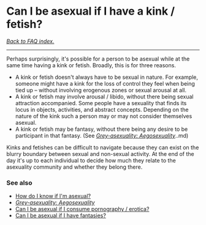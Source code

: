 # Can I be asexual if I have a kink / fetish?

[*Back to FAQ index.*](https://github.com/MissTeapot/LGBT-Wikis/blob/main/github_wiki/asexuality/faq.md)

---

Perhaps surprisingly, it's possible for a person to be asexual while at the same time having a kink or fetish. Broadly, this is for three reasons.

* A kink or fetish doesn't always have to be sexual in nature. For example, someone might have a kink for the loss of control they feel when being tied up – without involving erogenous zones or sexual arousal at all.
* A kink or fetish may involve arousal / libido, without there being sexual attraction accompanied. Some people have a sexuality that finds its locus in objects, activities, and abstract concepts. Depending on the nature of the kink such a person may or may not consider themselves asexual.
* A kink or fetish may be fantasy, without there being any desire to be participant in that fantasy. (See [*Grey-asexuality: Aegosexuality*](https://github.com/MissTeapot/LGBT-Wikis/blob/main/github_wiki/asexuality/grey-asexuality#wiki_aegosexuality)..md)

Kinks and fetishes can be difficult to navigate because they can exist on the blurry boundary between sexual and non-sexual activity. At the end of the day it's up to each individual to decide how much they relate to the asexuality community and whether they belong there.

### See also

* [How do I know if I'm asexual?](https://github.com/MissTeapot/LGBT-Wikis/blob/main/github_wiki/asexuality/faq/how_do_i_know.md)
* [*Grey-asexuality: Aegosexuality*](https://github.com/MissTeapot/LGBT-Wikis/blob/main/github_wiki/asexuality/grey-asexuality#wiki_aegosexuality.md)
* [Can I be asexual if I consume pornography / erotica?](https://github.com/MissTeapot/LGBT-Wikis/blob/main/github_wiki/asexuality/faq/can_i_be_asexual_if_i_use_pornography.md)
* [Can I be asexual if I have fantasies?](https://github.com/MissTeapot/LGBT-Wikis/blob/main/github_wiki/asexuality/faq/can_i_be_asexual_if_i_have_fantasies.md)